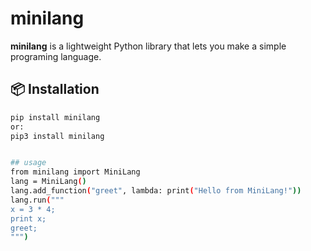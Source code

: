 # minilang

**minilang** is a lightweight Python library that lets you make a simple programing language.


## 📦 Installation

```bash
pip install minilang
or:
pip3 install minilang


## usage
from minilang import MiniLang
lang = MiniLang()
lang.add_function("greet", lambda: print("Hello from MiniLang!"))
lang.run("""
x = 3 * 4;
print x;
greet;
""")


